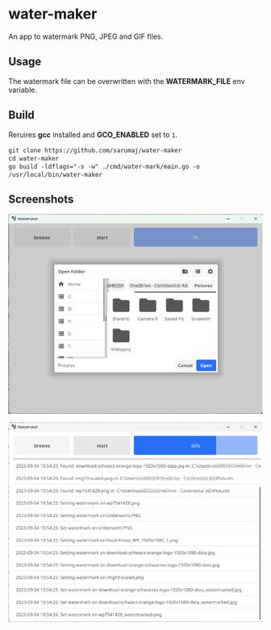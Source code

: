# water-maker

An app to watermark PNG, JPEG and GIF files. 

## Usage

The watermark file can be overwritten with the **WATERMARK_FILE** env variable.

## Build

Reruires **gcc** installed and **GCO_ENABLED** set to `1`.

```
git clone https://github.com/sarumaj/water-maker
cd water-maker
go build -ldflags="-s -w" ./cmd/water-mark/main.go -o /usr/local/bin/water-maker
```

## Screenshots
![select](doc/selection.png)

![progress](doc/progress.png)
